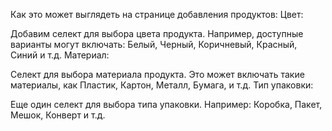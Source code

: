 Как это может выглядеть на странице добавления продуктов:
Цвет:

Добавим селект для выбора цвета продукта. Например, доступные варианты могут включать: Белый, Черный, Коричневый, Красный, Синий и т.д.
Материал:

Селект для выбора материала продукта. Это может включать такие материалы, как Пластик, Картон, Металл, Бумага, и т.д.
Тип упаковки:

Еще один селект для выбора типа упаковки. Например: Коробка, Пакет, Мешок, Конверт и т.д.
